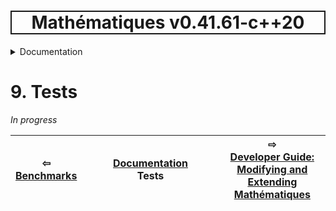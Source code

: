 <h1 style='border: 2px solid; text-align: center'>Mathématiques v0.41.61-c++20</h1>

<details>

<summary>Documentation</summary>

# [Documentation](../README.md)<br>
1. [License](../license/README.md)<br>
2. [About](../about/README.md)<br>
3. [Status, Planned Work & Release Notes](../status-release/README.md)<br>
4. [Description and Example Usage](../overview/README.md)<br>
5. [Installation](../installation/README.md)<br>
6. [Your First Mathématiques Project](../first-project/README.md)<br>
7. [Usage Guide: Syntax, Data Types, Functions, etc](../user-guide/README.md)<br>
8. [Benchmarks](../benchmarks/README.md)<br>
9. _Tests_ <br>
10. [Developer Guide: Modifying and Extending Mathématiques](../developer-guide/README.md)<br>


</details>



# 9. Tests

*In progress*






| ⇦ <br />[Benchmarks](../benchmarks/README.md)  | [Documentation](../README.md)<br />Tests<br /><img width=1000/> | ⇨ <br />[Developer Guide: Modifying and Extending Mathématiques](../developer-guide/README.md)   |
| ------------ | :-------------------------------: | ------------ |

